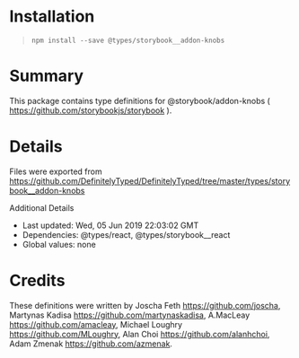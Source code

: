 # Installation
> `npm install --save @types/storybook__addon-knobs`

# Summary
This package contains type definitions for @storybook/addon-knobs ( https://github.com/storybookjs/storybook ).

# Details
Files were exported from https://github.com/DefinitelyTyped/DefinitelyTyped/tree/master/types/storybook__addon-knobs

Additional Details
 * Last updated: Wed, 05 Jun 2019 22:03:02 GMT
 * Dependencies: @types/react, @types/storybook__react
 * Global values: none

# Credits
These definitions were written by Joscha Feth <https://github.com/joscha>, Martynas Kadisa <https://github.com/martynaskadisa>, A.MacLeay <https://github.com/amacleay>, Michael Loughry <https://github.com/MLoughry>, Alan Choi <https://github.com/alanhchoi>, Adam Zmenak <https://github.com/azmenak>.
